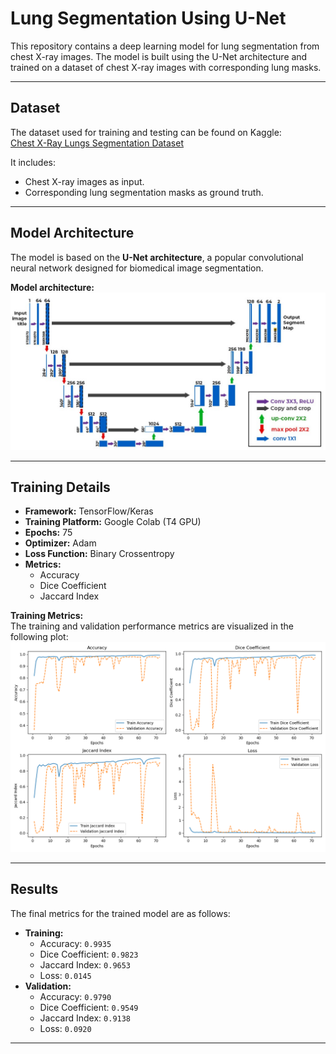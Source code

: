 # Lung Segmentation Using U-Net

This repository contains a deep learning model for lung segmentation from chest X-ray images. The model is built using the U-Net architecture and trained on a dataset of chest X-ray images with corresponding lung masks.

---

## Dataset

The dataset used for training and testing can be found on Kaggle:  
[Chest X-Ray Lungs Segmentation Dataset](https://www.kaggle.com/datasets/iamtapendu/chest-x-ray-lungs-segmentation)

It includes:
- Chest X-ray images as input.
- Corresponding lung segmentation masks as ground truth.

---

## Model Architecture

The model is based on the **U-Net architecture**, a popular convolutional neural network designed for biomedical image segmentation.

**Model architecture:**  
![U-Net Architecture](assests\unet_model.jpg)

---

## Training Details

- **Framework:** TensorFlow/Keras  
- **Training Platform:** Google Colab (T4 GPU)  
- **Epochs:** 75  
- **Optimizer:** Adam  
- **Loss Function:** Binary Crossentropy  
- **Metrics:**
  - Accuracy
  - Dice Coefficient
  - Jaccard Index


**Training Metrics:**  
The training and validation performance metrics are visualized in the following plot:  
![Training Metrics](assests\train_metrics.png)

---

## Results

The final metrics for the trained model are as follows:

- **Training:**
  - Accuracy: `0.9935`
  - Dice Coefficient: `0.9823`
  - Jaccard Index: `0.9653`
  - Loss: `0.0145`
- **Validation:**
  - Accuracy: `0.9790`
  - Dice Coefficient: `0.9549`
  - Jaccard Index: `0.9138`
  - Loss: `0.0920`

---

